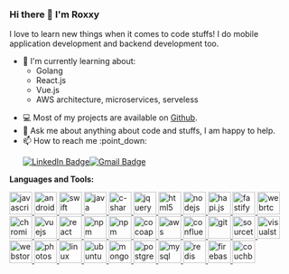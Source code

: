 ### Hi there 👋 I'm Roxxy

I love to learn new things when it comes to code stuffs! I do mobile application development and backend development too.

* :page_with_curl: I'm currently learning about:
  * Golang
  * React.js
  * Vue.js
  * AWS architecture, microservices, serveless

<ul>
<li>💻 Most of my projects are available on <a href="https://github.com/roxxydev">Github</a>.</li>
<li>💬 Ask me about anything about code and stuffs, I am happy to help.</li>
<li>📫 How to reach me :point_down:

<a href="https://www.linkedin.com/in/roxxy-rafael-1b9a1b50"><img src="https://img.shields.io/badge/-@roxxy-0077B5?style=flat-square&amp;labelColor=0077B5&amp;logo=LinkedIn&amp;link=https://www.linkedin.com/in/roxxy-rafael-1b9a1b50/" alt="LinkedIn Badge"></a><a href="mailto://rafaelroxxy@gmail.com"><img src="https://img.shields.io/badge/-@rafaelroxxy@gmail.com-0077B5?style=flat-square&amp;labelColor=EEEEEE&amp;logo=Gmail&amp;link=https://mail.google.com" alt="Gmail Badge"></a>
  
</ul>

**Languages and Tools:** 

<a href="https://developer.mozilla.org/en-US/docs/Web/JavaScript" target="_blank"> <img src="https://devicons.github.io/devicon/devicon.git/icons/javascript/javascript-original.svg" alt="javascript" width="40" height="40"/> </a> <a href="https://developer.android.com" target="_blank"> <img src="https://devicons.github.io/devicon/devicon.git/icons/android/android-original.svg" alt="android" width="40" height="40"/> </a> <a href="https://swift.org" target="_blank"> <img src="https://devicons.github.io/devicon/devicon.git/icons/swift/swift-original.svg" alt="swift" width="40" height="40"/> </a> <a href="https://www.java.com" target="_blank"> <img src="https://devicons.github.io/devicon/devicon.git/icons/java/java-plain-wordmark.svg" alt="java" width="40" height="40"/> </a> <a href="https://docs.microsoft.com/en-us/dotnet/csharp" target="_blank"> <img src="https://devicons.github.io/devicon/devicon.git/icons/csharp/csharp-original.svg" alt="c-sharp" width="40" height="40"/> </a> <a href="https://jquery.com" target="_blank"> <img src="https://devicons.github.io/devicon/devicon.git/icons/jquery/jquery-plain-wordmark.svg" alt="jquery" width="40" height="40"/> </a> <a href="https://www.w3.org/html" target="_blank"> <img src="https://devicons.github.io/devicon/devicon.git/icons/html5/html5-original-wordmark.svg" alt="html5" width="40" height="40"/> </a> <a href="https://nodejs.org" target="_blank"> <img src="https://devicons.github.io/devicon/devicon.git/icons/nodejs/nodejs-original-wordmark.svg" alt="nodejs" width="40" height="40"/> </a> <a href="https://hapi.dev" target="_blank"> <img src="https://www.vectorlogo.zone/logos/hapijs/hapijs-ar21.svg" alt="hapi.js" width="40" height="40"/> </a> <a href="https://www.fastify.io" target="_blank"> <img src="https://raw.githubusercontent.com/fastify/graphics/master/fastify-portrait.svg" alt="fastify" width="40" height="40"/> </a> <a href="https://webrtc.org" target="_blank"> <img src="https://cdn.worldvectorlogo.com/logos/webrtc.svg" alt="webrtc" width="40" height="40"/> </a> <a href="https://www.chromium.org" target="_blank"> <img src="https://upload.wikimedia.org/wikipedia/commons/2/28/Chromium_Logo.svg" alt="chromium" width="40" height="40"/> </a> <a href="https://vuejs.org" target="_blank"> <img src="https://devicons.github.io/devicon/devicon.git/icons/vuejs/vuejs-original.svg" alt="vuejs" width="40" height="40"/> </a> <a href="https://reactjs.org" target="_blank"> <img src="https://devicons.github.io/devicon/devicon.git/icons/react/react-original.svg" alt="react" width="40" height="40"/> </a> <a href="https://www.npmjs.com" target="_blank"> <img src="https://devicons.github.io/devicon/devicon.git/icons/npm/npm-original-wordmark.svg" alt="npm" width="40" height="40"/> </a> <a href="https://gradle.org" target="_blank"> <img src="https://devicons.github.io/devicon/devicon.git/icons/gradle/gradle-plain-wordmark.svg" alt="npm" width="40" height="40"/> </a> <a href="https://cocoapods.org" target="_blank"> <img src="https://raw.githubusercontent.com/detain/svg-logos/master/svg/cocoapods.svg" alt="cocoapods" width="40" height="40"/> </a> <a href="https://aws.amazon.com" target="_blank"> <img src="https://devicons.github.io/devicon/devicon.git/icons/amazonwebservices/amazonwebservices-plain-wordmark.svg" alt="aws" width="40" height="40"/> </a> <a href="https://confluence.atlassian.com/alldoc/atlassian-documentation-32243719.html" target="_blank"> <img src="https://devicons.github.io/devicon/devicon.git/icons/confluence/confluence-original.svg" alt="confluence" width="40" height="40"/> </a> <a href="https://git-scm.com" target="_blank"> <img src="https://www.vectorlogo.zone/logos/git-scm/git-scm-icon.svg" alt="git" width="40" height="40"/> </a> <a href="https://www.sourcetreeapp.com" target="_blank"> <img src="https://devicons.github.io/devicon/devicon.git/icons/sourcetree/sourcetree-original.svg" alt="sourcetree" width="40" height="40"/> </a> <a href="https://visualstudio.microsoft.com" target="_blank"> <img src="https://devicons.github.io/devicon/devicon.git/icons/visualstudio/visualstudio-plain.svg" alt="visualstudio" width="40" height="40"/> </a> <a href="https://www.jetbrains.com/webstorm" target="_blank"> <img src="https://devicons.github.io/devicon/devicon.git/icons/webstorm/webstorm-plain.svg" alt="webstorm" width="40" height="40"/> </a> <a href="https://www.adobe.com/sea/products/photoshop.html" target="_blank"> <img src="https://devicons.github.io/devicon/devicon.git/icons/photoshop/photoshop-plain.svg" alt="photoshop" width="40" height="40"/> </a> <a href="https://www.linux.org" target="_blank"> <img src="https://devicons.github.io/devicon/devicon.git/icons/linux/linux-original.svg" alt="linux" width="40" height="40"/> </a> <a href="https://ubuntu.com" target="_blank"> <img src="https://devicons.github.io/devicon/devicon.git/icons/ubuntu/ubuntu-plain.svg" alt="ubuntu" width="40" height="40"/> </a> <a href="https://www.mongodb.com" target="_blank"> <img src="https://devicons.github.io/devicon/devicon.git/icons/mongodb/mongodb-original-wordmark.svg" alt="mongodb" width="40" height="40"/> </a> <a href="https://www.postgresql.org" target="_blank"> <img src="https://devicons.github.io/devicon/devicon.git/icons/postgresql/postgresql-original-wordmark.svg" alt="postgresql" width="40" height="40"/> </a> <a href="https://www.mysql.com" target="_blank"> <img src="https://devicons.github.io/devicon/devicon.git/icons/mysql/mysql-original-wordmark.svg" alt="mysql" width="40" height="40"/> </a> <a href="https://redis.io" target="_blank"> <img src="https://devicons.github.io/devicon/devicon.git/icons/redis/redis-original-wordmark.svg" alt="redis" width="40" height="40"/> </a> <a href="https://firebase.google.com" target="_blank"> <img src="https://www.vectorlogo.zone/logos/firebase/firebase-icon.svg" alt="firebase" width="40" height="40"/> </a> <a href="https://www.couchbase.com" target="_blank"> <img src="https://www.vectorlogo.zone/logos/couchbase/couchbase-ar21.svg" alt="couchbase" width="40" height="40"/> </a>

